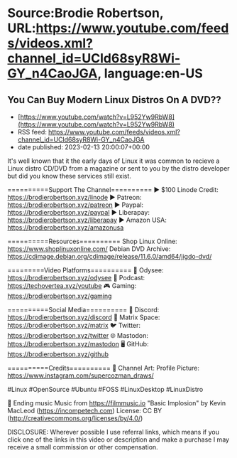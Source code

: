 # Source:Brodie Robertson, URL:https://www.youtube.com/feeds/videos.xml?channel_id=UCld68syR8Wi-GY_n4CaoJGA, language:en-US

## You Can Buy Modern Linux Distros On A DVD??
 - [https://www.youtube.com/watch?v=L952Yw9RbW8](https://www.youtube.com/watch?v=L952Yw9RbW8)
 - RSS feed: https://www.youtube.com/feeds/videos.xml?channel_id=UCld68syR8Wi-GY_n4CaoJGA
 - date published: 2023-02-13 20:00:07+00:00

It's well known that it the early days of Linux it was common to recieve a Linux distro CD/DVD from a magazine or sent to you by the distro developer but did you know these services still exist.

==========Support The Channel==========
► $100 Linode Credit: https://brodierobertson.xyz/linode
► Patreon: https://brodierobertson.xyz/patreon
► Paypal: https://brodierobertson.xyz/paypal
► Liberapay: https://brodierobertson.xyz/liberapay
► Amazon USA: https://brodierobertson.xyz/amazonusa

==========Resources==========
Shop Linux Online: https://www.shoplinuxonline.com/
Debian DVD Archive: https://cdimage.debian.org/cdimage/release/11.6.0/amd64/jigdo-dvd/

=========Video Platforms==========
🎥 Odysee: https://brodierobertson.xyz/odysee
🎥 Podcast: https://techovertea.xyz/youtube
🎮 Gaming: https://brodierobertson.xyz/gaming

==========Social Media==========
🎤 Discord: https://brodierobertson.xyz/discord
🎤 Matrix Space: https://brodierobertson.xyz/matrix
🐦 Twitter: https://brodierobertson.xyz/twitter
🌐 Mastodon: https://brodierobertson.xyz/mastodon
🖥️ GitHub: https://brodierobertson.xyz/github

==========Credits==========
🎨 Channel Art:
Profile Picture:
https://www.instagram.com/supercozman_draws/

#Linux #OpenSource #Ubuntu #FOSS #LinuxDesktop #LinuxDistro

🎵 Ending music
Music from https://filmmusic.io
"Basic Implosion" by Kevin MacLeod (https://incompetech.com)
License: CC BY (http://creativecommons.org/licenses/by/4.0/)

DISCLOSURE: Wherever possible I use referral links, which means if you click one of the links in this video or description and make a purchase I may receive a small commission or other compensation.


